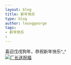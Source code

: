 ```yaml
---
layout: blog
title: 新年快乐
type: blog
author: leunggeorge
tags:
- 新年快乐
- 
---
```

喜迎戊戌狗年，恭祝新年快乐^_^  
[![厂长送祝福](http://leunggeorge.github.io/src_img/new-year/xin-nian-zu-fu.png "厂长送祝福")](https://eopa.baidu.com/page/RV-gFZw4Ct7?idfrom=share)